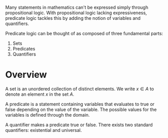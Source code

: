 Many statements in mathematics can't be expressed simply through propositional logic. With propositional logic lacking expressiveness, predicate logic tackles this by adding the notion of variables and quantifiers. 

Predicate logic can be thought of as composed of three fundamental parts:
1) Sets
2) Predicates
3) Quantifiers

# Overview
A set is an unordered collection of distinct elements. We write $x \in A$ to denote an element $x$ in the set $A$. 

A predicate is a statement containing variables that evaluates to true or false depending on the value of the variable. The possible values for the variables is defined through the domain.

A quantifier makes a predicate true or false. There exists two standard quantifiers: existential and universal.